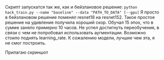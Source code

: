 Скрипт запускатся так же, как и бейзлановое решение:
```python hack_train.py --name "baseline" --data "PATH_TO_DATA" [--gpu]```
Я просто в бейзлановом решение поменял resnet18 на resnet152.
Такое простое решение на удивление получила хороший скор. Обучал 15 эпох, 
что в сумме заняло примерно 10 часов. Не успел достигнуть переобучения, в связи с чем не 
попробовал использовать аугментации. Возможно стоило поднять learning_rate.
К сожалению модели, лучшие чем эта, я не смог построить.

Прилагаю скриншот
